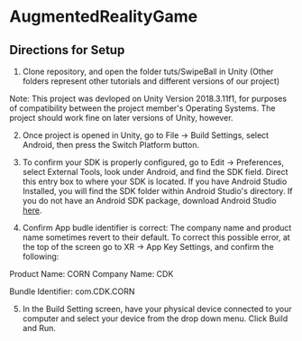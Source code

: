 # AugmentedRealityGame


## Directions for Setup


1. Clone repository, and open the folder tuts/SwipeBall in Unity
(Other folders represent other tutorials and different versions of our project)
 
Note: This project was devloped on Unity Version 2018.3.11f1, for purposes of compatibility between the project member's Operating Systems. The project should work fine on later versions of Unity, however. 

2. Once project is opened in Unity, go to File -> Build Settings, select Android, then press the Switch Platform button. 

3. To confirm your SDK is properly configured, go to Edit -> Preferences, select External Tools, look under Android, and find the SDK field. Direct this entry box to where your SDK is located. If you have Android Studio Installed, you will find the SDK folder within Android Studio's directory. If you do not have an Android SDK package, download Android Studio [here]( https://developer.android.com/studio/index.html).

4. Confirm App budle identifier is correct: The company name and product name sometimes revert to their default. To correct this possible error, at the top of the screen go to XR -> App Key Settings, and confirm the following: 

Product Name: CORN
Company Name: CDK

Bundle Identifier: com.CDK.CORN

5. In the Build Setting screen, have your physical device connected to your computer and select your device from the drop down menu. Click Build and Run. 



